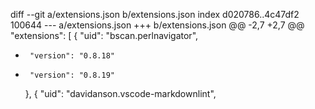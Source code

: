 diff --git a/extensions.json b/extensions.json
index d020786..4c47df2 100644
--- a/extensions.json
+++ b/extensions.json
@@ -2,7 +2,7 @@
   "extensions": [
     {
       "uid": "bscan.perlnavigator",
-      "version": "0.8.18"
+      "version": "0.8.19"
     },
     {
       "uid": "davidanson.vscode-markdownlint",
